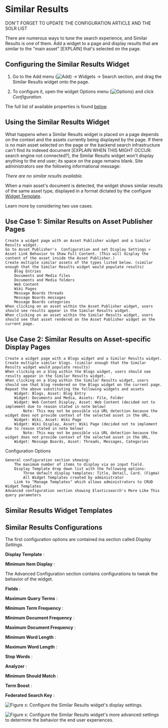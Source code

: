 # Similar Results

DON'T FORGET TO UPDATE THE CONFIGURATION ARTICLE AND THE SOLR LIST

There are numerous ways to tune the search experience, and Similar Results is
one of them. Add a widget to a page and display results that are similar to the
"main asset" [EXPLAIN] that's selected on the page.

## Configuring the Similar Results Widget

1.  Go to the Add menu (![Add](../../images/icon-add-widget.png)) &rarr; Widgets
    &rarr; Search section, and drag the Similar Results widget onto the page.

2.  To configure it, open the widget Options menu
    (![Options](../../images/icon-app-options.png)) and click _Configuration_.

The full list of available properties is found
[below](#similar-results-configurations).

## Using the Similar Results Widget

What happens when a Similar Results widget is placed on a page depends on the
context and the assets currently being displayed by the page. If there is no
main asset selected on the page or the backend search infrastructure can't find
its indexed document [EXPLAIN WHEN THIS MIGHT OCCUR: search engine not
connected?], the Similar Results widget won't display anything to the end user;
its space on the page remains blank. Site administrators see the following
informational message: 

_There are no similar results available._

When a main asset's document is detected, the widget shows similar results of
the same asset type, displayed in a format dictated by the configure [Widget
Template](#similar-results-widget-templates).

Learn more by considering two use cases.

## Use Case 1: Similar Results on Asset Publisher Pages

    Create a widget page with an Asset Publisher widget and a Similar Results widget.
    Go to Asset Publisher's  Configuration and set Display Settings > Asset Link Behavior to Show Full Content. (This will display the content of the asset inside the Asset Publisher.)
    Create multiple similar assets of the types listed below. (similar enough that the Similar Results widget would populate results)
        Blog Entries
        Documents and Media files
        Documents and Media folders
        Web Content
        Wiki Pages
        Message Boards threads
        Message Boards messages
        Message Boards categories
    When clicking on an asset within the Asset Publisher widget, users should see results appear in the Similar Results widget.
    When clicking on an asset within the Similar Results widget, users should see that asset rendered on the Asset Publisher widget on the current page.

## Use Case 2: Similar Results on Asset-specific Display Pages

    Create a widget page with a Blogs widget and a Similar Results widget.
    Create multiple similar blogs. (similar enough that the Similar Results widget would populate results)
    When clicking on a blog within the Blogs widget, users should see results appear in the Similar Results widget.
    When clicking on a blog within the Similar Results widget, users should see that blog rendered on the Blogs widget on the current page.
    Repeat the above substituting the following widgets and assets
        Widget: Blogs, Asset: Blog Entry
        Widget: Documents and Media, Assets: File, Folder
        Widget: Web Content Display, Asset: Web Content (decided not to implement due to reason stated in note below)
            Note: This may not be possible via URL detection because the widget does not provide context of the selected asset in the URL.
        Widget: Wiki, Asset: Wiki Page
        Widget: Wiki Display, Asset: Wiki Page (decided not to implement due to reason stated in note below)
            Note: This may not be possible via URL detection because the widget does not provide context of the selected asset in the URL.
        Widget: Message Boards, Asset: Threads, Messages, Categories

Configuration Options

    General configuration section showing:
        The maximum number of items to display via an input field.
        Display Template drop down list with the following options:
            Three default display templates: Title, Detail, Card. (Figma)
            All Widget Templates created by administrator
        Link to "Manage Templates" which allows administrators to CRUD Widget Templates
    Advanced configuration section showing Elasticsearch's More Like This query parameters

## Similar Results Widget Templates

## Similar Results Configurations

The first configuration options are contained ina  section called _Display
Settings_.

**Display Template**
: 

**Minimum Item Display**
: 

The Advanced Configuration section contains configurations to tweak the behavior
of the widget.

**Fields**
: 

**Maximum Query Terms**
:

**Minimum Term Frequency**
:

**Minimum Document Frequency**
:

**Maximum Document Frequency**
:

**Minimum Word Length**
:

**Maximum Word Length**
:

**Stop Words**
:

**Analyzer**
:

**Minimum Should Match**
:

**Term Boost**
:

**Federated Search Key** 
:


![Figure x: Configure the Similar Results widget's display settings.](../../images/search-similar-results-display-settings.png)


![Figure x: Configure the Similar Results widget's more advanced settings to determine the behavior the end user experiences.](../../images/search-similar-results-advanced-settings.png)
